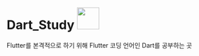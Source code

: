 # Dart_Study <img height="50" width="50" src="https://cdn.jsdelivr.net/npm/simple-icons@v6/icons/dart.svg" />
Flutter를 본격적으로 하기 위해 Flutter 코딩 언어인 Dart를 공부하는 곳
